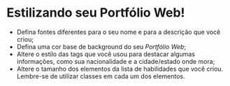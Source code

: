 # Estilizando seu Portfólio Web!

- Defina fontes diferentes para o seu nome e para a descrição que você criou;
- Defina uma cor base de background do seu _Portfólio Web_;
- Altere o estilo das tags que você usou para destacar algumas informações, como sua nacionalidade e a cidade/estado onde mora;
- Altere o tamanho dos elementos da lista de habilidades que você criou. Lembre-se de utilizar classes em cada um dos elementos.